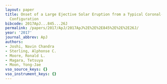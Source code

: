 ```yaml
---
layout: paper
title: Onset of a Large Ejective Solar Eruption from a Typical Coronal-jet-base Field
  Configuration
bibcode: 2017ApJ...845...26J
permalink: /papers/2017/ApJ/2017ApJ%2E%2E%2E845%2E%2E%2E26J/
year: '2017'
journal_abbrev: ApJ
authors:
- Joshi, Navin Chandra
- Sterling, Alphonse C.
- Moore, Ronald L.
- Magara, Tetsuya
- Moon, Yong-Jae
vso_source_keys: {}
vso_instrument_keys: {}
---
```

